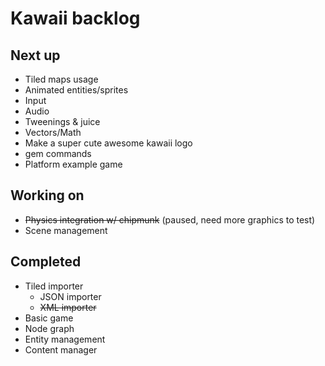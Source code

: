# Kawaii backlog

## Next up
* Tiled maps usage
* Animated entities/sprites
* Input
* Audio
* Tweenings & juice
* Vectors/Math
* Make a super cute awesome kawaii logo
* gem commands
* Platform example game

## Working on
* <del>Physics integration w/ chipmunk</del> (paused, need more graphics to test)
* Scene management

## Completed
* Tiled importer
	* JSON importer
	* <del>XML importer</del>
* Basic game
* Node graph
* Entity management
* Content manager